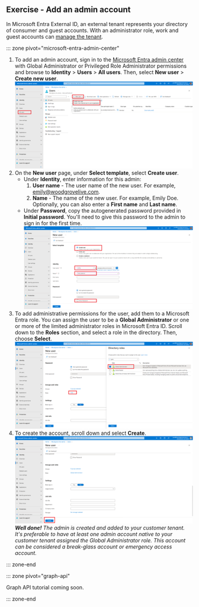 ## Exercise - Add an admin account

In Microsoft Entra External ID, an external tenant represents your directory of consumer and guest accounts. With an administrator role, work and guest accounts can [manage the tenant](/entra/external-id/customers/quickstart-tenant-setup).

::: zone pivot="microsoft-entra-admin-center"

1. To add an admin account, sign in to the [Microsoft Entra admin center](https://entra.microsoft.com/) with Global Administrator or Privileged Role Administrator permissions and browse to **Identity** > **Users** > **All users**. Then, select **New user** > **Create new user**.
    ![alt text](../media/add-an-admin-account/1.png)
1. On the **New user** page, under **Select template**, select **Create user**. 
    - Under **Identity**, enter information for this admin: 
        1. **User name** - The user name of the new user. For example, emily@woodgrovelive.com. 
        1. **Name** - The name of the new user. For example, Emily Doe. Optionally, you can also enter a **First name** and **Last name**.
    -  Under **Password**, copy the autogenerated password provided in **Initial password**. You'll need to give this password to the admin to sign in for the first time.
    ![alt text](../media/add-an-admin-account/2.png)
1. To add administrative permissions for the user, add them to a Microsoft Entra role. You can assign the user to be a **Global Administrator** or one or more of the limited administrator roles in Microsoft Entra ID. Scroll down to the **Roles** section, and select a role in the directory. Then, choose **Select**.
    ![alt text](../media/add-an-admin-account/3.png)
1. To create the account, scroll down and select **Create**.
    ![alt text](../media/add-an-admin-account/4.png)
    ***Well done!** The admin is created and added to your customer tenant. It's preferable to have at least one admin account native to your customer tenant assigned the Global Administrator role. This account can be considered a break-glass account or emergency access account.*

::: zone-end

::: zone pivot="graph-api"

Graph API tutorial coming soon.

::: zone-end